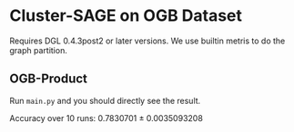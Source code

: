 # Cluster-SAGE on OGB Dataset

Requires DGL 0.4.3post2 or later versions.
We use builtin metris to do the graph partition.

## OGB-Product

Run `main.py` and you should directly see the result.

Accuracy over 10 runs: 0.7830701 ± 0.0035093208
